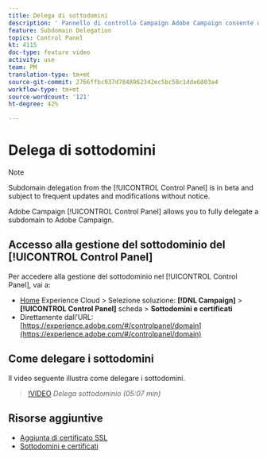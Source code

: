 ```yaml
---
title: Delega di sottodomini
description: ' Pannello di controllo Campaign Adobe Campaign consente di delegare completamente un sottodominio a  Adobe Campaign. Per farlo, segui la procedura indicata di seguito.'
feature: Subdomain Delegation
topics: Control Panel
kt: 4115
doc-type: feature video
activity: use
team: PM
translation-type: tm+mt
source-git-commit: 2766ffbc937d7848962342ec5bc58c1dde6803a4
workflow-type: tm+mt
source-wordcount: '121'
ht-degree: 42%

---
```



# Delega di sottodomini

>[!NOTE]
>
>Subdomain delegation from the [!UICONTROL Control Panel] is in beta and subject to frequent updates and modifications without notice.

Adobe Campaign [!UICONTROL Control Panel] allows you to fully delegate a subdomain to Adobe Campaign.

## Accesso alla gestione del sottodominio del [!UICONTROL Control Panel]

Per accedere alla gestione del sottodominio nel [!UICONTROL Control Panel], vai a:

* [Home](https://experience.adobe.com/#/home) Experience Cloud  > Selezione soluzione: **[!DNL Campaign]** > **[!UICONTROL Control Panel]** scheda > **Sottodomini e certificati**
* Direttamente dall’URL: [https://experience.adobe.com/#/controlpanel/domain](https://experience.adobe.com/#/controlpanel/domain)

## Come delegare i sottodomini

Il video seguente illustra come delegare i sottodomini.

>[!VIDEO](https://video.tv.adobe.com/v/31390?quality=12)
*Delega sottodominio (05:07 min)*

## Risorse aggiuntive

* [Aggiunta di certificato SSL](/help/acc/monitoring-campaign-classic/control-panel/adding-ssl-certificates.md)
* [Sottodomini e certificati](https://docs.adobe.com/content/help/it-IT/control-panel/using/subdomains-and-certificates/renewing-subdomain-certificate.html)
